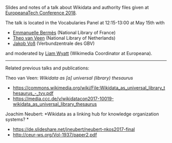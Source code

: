 Slides and notes of a talk about Wikidata and authority files given at [EuropeanaTech Conference 2018](https://pro.europeana.eu/event/europeanatech-conference-2018).

The talk is located in the Vocabularies Panel at 12:15-13:00 at May 15th with

* [Emmanuelle Bermès](https://pro.europeana.eu/person/emmanuelle-bermes) (National Library of France)
* [Theo van Veen](https://pro.europeana.eu/person/theo-van-veen) (National Library of Netherlands)
* [Jakob Voß](https://pro.europeana.eu/person/jakob-voss) (Verbundzentrale des GBV)

and moderated by [Liam Wyatt](https://pro.europeana.eu/person/liam-wyatt) (Wikimedia Coordinator at Europeana).

---

Related previous talks and publications:

Theo van Veen: *Wikidata as [a] universal (library) thesaurus*

* <https://commons.wikimedia.org/wiki/File:Wikidata_as_universal_library_thesaurus_-_tvv.pdf>
* <https://media.ccc.de/v/wikidatacon2017-10019-wikidata_as_universal_library_thesaurus>

Joachim Neubert: *Wikidata as a linking hub for knowledge organization systems? *

* <https://de.slideshare.net/jneubert/neubert-nkos2017-final>
* <http://ceur-ws.org/Vol-1937/paper2.pdf>

